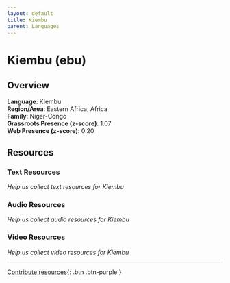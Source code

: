 ```yaml
---
layout: default
title: Kiembu
parent: Languages
---
```


# Kiembu (ebu)

## Overview

**Language**: Kiembu  
**Region/Area**: Eastern Africa, Africa  
**Family**: Niger-Congo  
**Grassroots Presence (z-score)**: 1.07  
**Web Presence (z-score)**: 0.20  

## Resources

### Text Resources
*Help us collect text resources for Kiembu*

### Audio Resources
*Help us collect audio resources for Kiembu*

### Video Resources
*Help us collect video resources for Kiembu*

---

[Contribute resources](https://forms.office.com/e/1SfLJx3u1r){: .btn .btn-purple }
